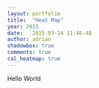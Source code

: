 ```yaml
---
layout: portfolio
title:  "Heat Map"
year: 2015
date:   2015-03-24 11:46:48
author: adrian
shadowbox: true
comments: true
cal_heatmap: true
---
```


Hello World

<div id="myHeatMap"></div>
<script type="text/javascript">
	var cal = new CalHeatMap();
	cal.init({
		itemSelector: "#myHeatMap",
		domain: "week",
		subDomain: "hour",
		data: "datas-years.json",
		start: new Date(2000, 0, 5),
		cellSize: 10,
		range: 2,
		previousSelector: "#example-c-PreviousDomain-selector",
		nextSelector: "#example-c-NextDomain-selector",

		legend: [2, 4, 6, 8]
	});
</script>
